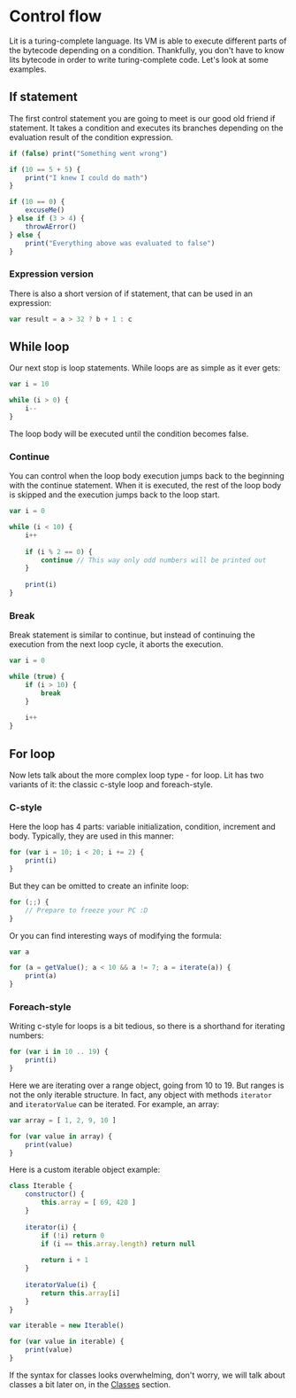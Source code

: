 # Control flow

Lit is a turing-complete language. Its VM is able to execute different parts of the bytecode depending on a condition.
Thankfully, you don't have to know lits bytecode in order to write turing-complete code. Let's look at some examples.

## If statement

The first control statement you are going to meet is our good old friend if statement. It takes a condition and executes its branches depending on the evaluation result of the condition expression.

```js
if (false) print("Something went wrong")

if (10 == 5 + 5) {
    print("I knew I could do math")
}

if (10 == 0) {
    excuseMe()
} else if (3 > 4) {
    throwAError()
} else {
    print("Everything above was evaluated to false")
}
```

### Expression version

There is also a short version of if statement, that can be used in an expression:

```js
var result = a > 32 ? b + 1 : c
```

## While loop

Our next stop is loop statements. While loops are as simple as it ever gets:

```js
var i = 10

while (i > 0) {
    i--
}
```

The loop body will be executed until the condition becomes false.

### Continue

You can control when the loop body execution jumps back to the beginning with the continue statement. When it is executed, the rest of the loop body is skipped and the execution jumps back to the loop start.

```js
var i = 0

while (i < 10) {
    i++
    
    if (i % 2 == 0) {
        continue // This way only odd numbers will be printed out
    }
    
    print(i)
}
```

### Break

Break statement is similar to continue, but instead of continuing the execution from the next loop cycle, it aborts the execution.

```js
var i = 0

while (true) {
    if (i > 10) {
        break
    }
    
    i++
}
```

## For loop

Now lets talk about the more complex loop type - for loop. Lit has two variants of it: the classic c-style loop and foreach-style.

### C-style

Here the loop has 4 parts: variable initialization, condition, increment and body.
Typically, they are used in this manner:

```js
for (var i = 10; i < 20; i += 2) {
    print(i)
}
```

But they can be omitted to create an infinite loop:

```js
for (;;) {
    // Prepare to freeze your PC :D
}
```

Or you can find interesting ways of modifying the formula:

```js
var a

for (a = getValue(); a < 10 && a != 7; a = iterate(a)) {
    print(a)
}
```

### Foreach-style

Writing c-style for loops is a bit tedious, so there is a shorthand for iterating numbers:

```js
for (var i in 10 .. 19) {
    print(i)
}
```

Here we are iterating over a range object, going from 10 to 19. But ranges is not the only iterable structure.
In fact, any object with methods `iterator` and `iteratorValue` can be iterated. For example, an array:

```js
var array = [ 1, 2, 9, 10 ]

for (var value in array) {
    print(value)
}
```

Here is a custom iterable object example:

```js
class Iterable {
    constructor() {
        this.array = [ 69, 420 ]
    }
    
    iterator(i) {
        if (!i) return 0
        if (i == this.array.length) return null
        
        return i + 1
    }
    
    iteratorValue(i) {
        return this.array[i]
    }
}

var iterable = new Iterable()

for (var value in iterable) {
    print(value)
}
```

If the syntax for classes looks overwhelming, don't worry, we will talk about classes a bit later on, in the [Classes](/docs/getting_started/classes) section.